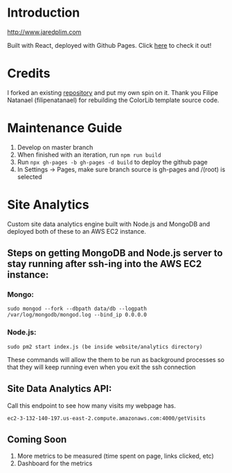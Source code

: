 # Introduction
http://www.jaredplim.com

Built with React, deployed with Github Pages. Click [here](http://www.jaredplim.com) to check it out!

# Credits
I forked an existing [repository](https://github.com/filipenatanael/vuejs-colorlib-jackson) and put my own spin on it. Thank you Filipe Natanael (filipenatanael) for rebuilding the ColorLib template source code.

# Maintenance Guide
1. Develop on master branch 
2. When finished with an iteration, run  `npm run build`
3. Run `npx gh-pages -b gh-pages -d build` to deploy the github page
4. In Settings -> Pages, make sure branch source is gh-pages and /(root) is selected

# Site Analytics
Custom site data analytics engine built with Node.js and MongoDB and deployed both of these to an AWS EC2 instance.

## Steps on getting MongoDB and Node.js server to stay running after ssh-ing into the AWS EC2 instance:

### Mongo:
`sudo mongod --fork --dbpath data/db --logpath /var/log/mongodb/mongod.log --bind_ip 0.0.0.0`
  
### Node.js:
`sudo pm2 start index.js (be inside website/analytics directory)`

These commands will allow the them to be run as background processes so that they will keep running even when you exit the ssh connection
  
## Site Data Analytics API:
Call this endpoint to see how many visits my webpage has. 
  
`ec2-3-132-140-197.us-east-2.compute.amazonaws.com:4000/getVisits`

## Coming Soon

1. More metrics to be measured (time spent on page, links clicked, etc)
2. Dashboard for the metrics
